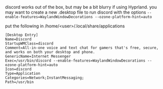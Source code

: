 discord works out of the box, but may be a bit blurry if using Hyprland.
you may want to create a new .desktop file to run discord with the options 
`--enable-features=WaylandWindowDecorations --ozone-platform-hint=auto`

put the following in /home/\<user\>/.local/share/applications
```
[Desktop Entry]
Name=Discord
StartupWMClass=discord
Comment=All-in-one voice and text chat for gamers that's free, secure, and works on both your desktop and phone.
GenericName=Internet Messenger
Exec=/usr/bin/discord --enable-features=WaylandWindowDecorations --ozone-platform-hint=auto
Icon=discord
Type=Application
Categories=Network;InstantMessaging;
Path=/usr/bin
```
